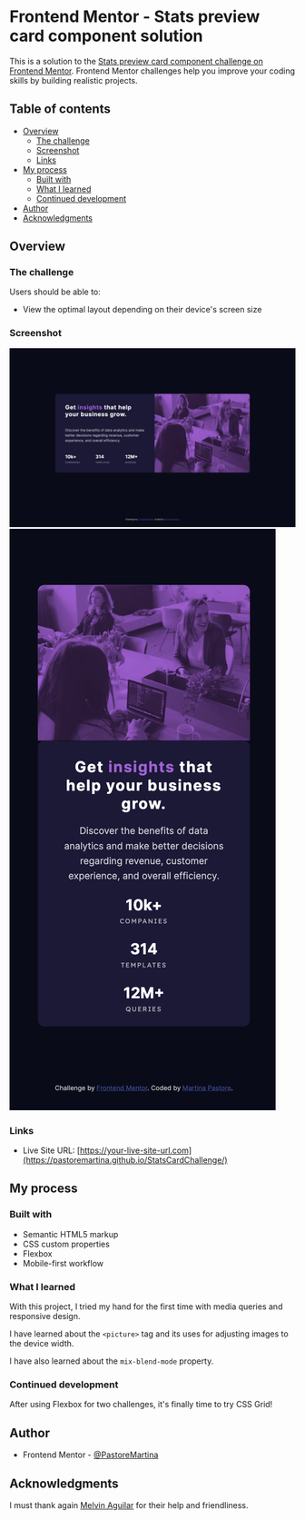 # Frontend Mentor - Stats preview card component solution

This is a solution to the [Stats preview card component challenge on Frontend Mentor](https://www.frontendmentor.io/challenges/stats-preview-card-component-8JqbgoU62). Frontend Mentor challenges help you improve your coding skills by building realistic projects. 

## Table of contents

- [Overview](#overview)
  - [The challenge](#the-challenge)
  - [Screenshot](#screenshot)
  - [Links](#links)
- [My process](#my-process)
  - [Built with](#built-with)
  - [What I learned](#what-i-learned)
  - [Continued development](#continued-development)
- [Author](#author)
- [Acknowledgments](#acknowledgments)

## Overview

### The challenge

Users should be able to:

- View the optimal layout depending on their device's screen size

### Screenshot

![](./screenshotDesktop.png)
![](./screenshotMobile.png)

### Links

- Live Site URL: [https://your-live-site-url.com](https://pastoremartina.github.io/StatsCardChallenge/)

## My process

### Built with

- Semantic HTML5 markup
- CSS custom properties
- Flexbox
- Mobile-first workflow

### What I learned

With this project, I tried my hand for the first time with media queries and responsive design. 

I have learned about the ```<picture>``` tag and its uses for adjusting images to the device width. 

I have also learned about the ```mix-blend-mode``` property.

### Continued development

After using Flexbox for two challenges, it's finally time to try CSS Grid! 

## Author

- Frontend Mentor - [@PastoreMartina](https://www.frontendmentor.io/profile/PastoreMartina)

## Acknowledgments

I must thank again [Melvin Aguilar](https://github.com/MelvinAguilar) for their help and friendliness. 
